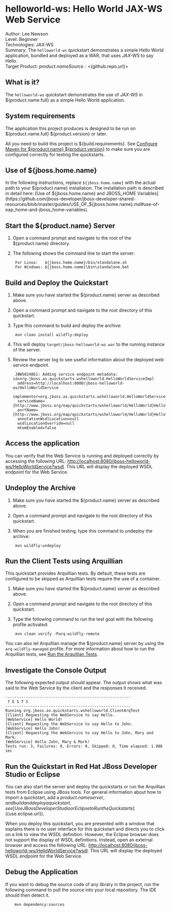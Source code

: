 helloworld-ws: Hello World JAX-WS Web Service
==================================================
Author: Lee Newson  
Level: Beginner  
Technologies: JAX-WS  
Summary: The `helloworld-ws` quickstart demonstrates a simple Hello World application, bundled and deployed as a WAR, that uses *JAX-WS* to say Hello.  
Target Product: ${product.name}  
Source: <${github.repo.url}>  

What is it?
-----------

The `helloworld-ws` quickstart demonstrates the use of *JAX-WS* in ${product.name.full} as a simple Hello World application.

System requirements
-------------------

The application this project produces is designed to be run on ${product.name.full} ${product.version} or later. 

All you need to build this project is ${build.requirements}. See [Configure Maven for ${product.name} ${product.version}](https://github.com/jboss-developer/jboss-developer-shared-resources/blob/master/guides/CONFIGURE_MAVEN_JBOSS_EAP7.md#configure-maven-to-build-and-deploy-the-quickstarts) to make sure you are configured correctly for testing the quickstarts.


Use of ${jboss.home.name}
---------------

In the following instructions, replace `${jboss.home.name}` with the actual path to your ${product.name} installation. The installation path is described in detail here: [Use of ${jboss.home.name} and JBOSS_HOME Variables](https://github.com/jboss-developer/jboss-developer-shared-resources/blob/master/guides/USE_OF_${jboss.home.name}.md#use-of-eap_home-and-jboss_home-variables).


Start the ${product.name} Server
----------------------         

1. Open a command prompt and navigate to the root of the ${product.name} directory.
2. The following shows the command line to start the server:

        For Linux:   ${jboss.home.name}/bin/standalone.sh
        For Windows: ${jboss.home.name}\bin\standalone.bat


Build and Deploy the Quickstart
-------------------------

1. Make sure you have started the ${product.name} server as described above.
2. Open a command prompt and navigate to the root directory of this quickstart.
3. Type this command to build and deploy the archive:

        mvn clean install wildfly:deploy

4. This will deploy `target/jboss-helloworld-ws.war` to the running instance of the server.
5. Review the server log to see useful information about the deployed web service endpoint.

        JBWS024061: Adding service endpoint metadata: id=org.jboss.as.quickstarts.wshelloworld.HelloWorldServiceImpl
         address=http://localhost:8080/jboss-helloworld-ws/HelloWorldService
         implementor=org.jboss.as.quickstarts.wshelloworld.HelloWorldServiceImpl
         serviceName={http://www.jboss.org/eap/quickstarts/wshelloworld/HelloWorld}HelloWorldService
         portName={http://www.jboss.org/eap/quickstarts/wshelloworld/HelloWorld}HelloWorld
         annotationWsdlLocation=null
         wsdlLocationOverride=null
         mtomEnabled=false


Access the application 
---------------------

You can verify that the Web Service is running and deployed correctly by accessing the following URL: <http://localhost:8080/jboss-helloworld-ws/HelloWorldService?wsdl>. This URL will display the deployed WSDL endpoint for the Web Service.


Undeploy the Archive
--------------------

1. Make sure you have started the ${product.name} server as described above.
2. Open a command prompt and navigate to the root directory of this quickstart.
3. When you are finished testing, type this command to undeploy the archive:

        mvn wildfly:undeploy


Run the Client Tests using Arquillian
-------------------------

This quickstart provides Arquillian tests. By default, these tests are configured to be skipped as Arquillian tests require the use of a container. 

1. Make sure you have started the ${product.name} server as described above.
2. Open a command prompt and navigate to the root directory of this quickstart.
3. Type the following command to run the test goal with the following profile activated:

        mvn clean verify -Parq-wildfly-remote

You can also let Arquillian manage the ${product.name} server by using the `arq-wildfly-managed` profile. For more information about how to run the Arquillian tests, see [Run the Arquillian Tests](https://github.com/jboss-developer/jboss-developer-shared-resources/blob/master/guides/RUN_ARQUILLIAN_TESTS.md#run-the-arquillian-tests).

Investigate the Console Output
----------------------------

The following expected output should appear. The output shows what was said to the Web Service by the client and the responses it received.

    -------------------------------------------------------
     T E S T S
    -------------------------------------------------------
    Running org.jboss.as.quickstarts.wshelloworld.ClientArqTest
    [Client] Requesting the WebService to say Hello.
    [WebService] Hello World!
    [Client] Requesting the WebService to say Hello to John.
    [WebService] Hello John!
    [Client] Requesting the WebService to say Hello to John, Mary and Mark.
    [WebService] Hello John, Mary & Mark!
    Tests run: 3, Failures: 0, Errors: 0, Skipped: 0, Time elapsed: 1.988 sec


Run the Quickstart in Red Hat JBoss Developer Studio or Eclipse
-------------------------------------
You can also start the server and deploy the quickstarts or run the Arquillian tests from Eclipse using JBoss tools. For general information about how to import a quickstart, add a ${product.name} server, and build and deploy a quickstart, see [Use JBoss Developer Studio or Eclipse to Run the Quickstarts](${use.eclipse.url}). 

When you deploy this quickstart, you are presented with a window that explains there is no user interface for this quickstart and directs you to click on a link to view the WSDL definition. However, the Eclipse browser does not support the display of WSDL definitions. Instead, open an external browser and access the following URL: <http://localhost:8080/jboss-helloworld-ws/HelloWorldService?wsdl>. This URL will display the deployed WSDL endpoint for the Web Service.

Debug the Application
------------------------------------

If you want to debug the source code of any library in the project, run the following command to pull the source into your local repository. The IDE should then detect it.

        mvn dependency:sources


<!-- Build and Deploy the Quickstart to OpenShift - Coming soon! -->

